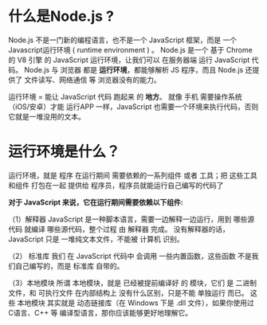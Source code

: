 # 什么是Node.js  ?   

Node.js 不是一门新的编程语言，也不是一个 JavaScript 框架，而是 一个 Javascript运行环境 ( runtime environment )  。
Node.js 是一个 基于 Chrome 的 V8 引擎 的 JavaScript 运行环境，让我们可以 在服务器端 运行 JavaScript 代码。
Node.js 与 浏览器 都是 **运行环境**，都能够解析 JS 程序，而且 Node.js 还提供了 文件读写、网络通信 等 浏览器没有的能力。

运行环境 = 能让 JavaScript 代码 跑起来 的 **地方**。
就像 手机 需要操作系统（iOS/安卓）才能 运行APP 一样，JavaScript 也需要一个环境来执行代码，否则 它就是一堆没用的文本。

# 运行环境是什么？

运行环境，就是 程序 在运行期间 需要依赖的一系列组件 或者 工具；把 这些工具和组件 打包在一起 提供给 程序员，程序员就能运行自己编写的代码了

**对于 JavaScript 来说，它在运行期间需要依赖以下组件:**

（1）解释器
JavaScript 是一种脚本语言，需要一边解释一边运行，用到 哪些源代码 就编译 哪些源代码，整个过程 由 解释器 完成。
没有解释器的话，JavaScript 只是 一堆纯文本文件，不能被 计算机 识别。

（2） 标准库
我们 在 JavaScript 代码中 会调用 一些内置函数，这些函数 不是我们自己编写的，而是 标准库 自带的。

（3）本地模块
所谓 本地模块，就是 已经被提前编译好 的 模块，它们 是 二进制文件，和 可执行文件 在内部结构上 没有什么区别，只是不能 单独运行 而已。
这些 本地模块 其实就是 动态链接库（在 Windows 下是 .dll 文件），如果你使用过 C语言、C++ 等 编译型语言，那你应该能够更好地理解它。



